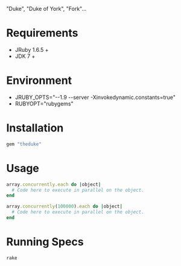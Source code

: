 "Duke", "Duke of York", "Fork"...

Requirements
============
- JRuby 1.6.5 +
- JDK 7 +

Environment
===========
- JRUBY_OPTS="--1.9 --server -Xinvokedynamic.constants=true"
- RUBYOPT="rubygems"

Installation
============
```ruby
gem "theduke"
```

Usage
=====
```ruby
array.concurrently.each do |object|
  # Code here to execute in parallel on the object.
end

array.concurrently(100000).each do |object|
  # Code here to execute in parallel on the object.
end
```

Running Specs
=============
```ruby
rake
```
